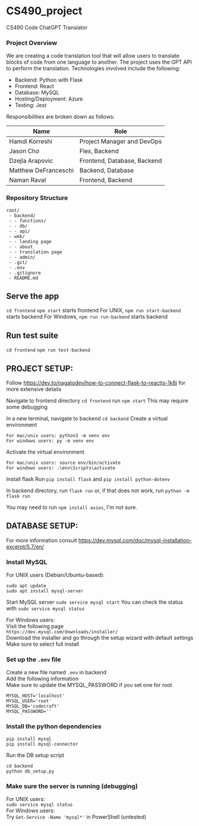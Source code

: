 # CS490_project
CS490 Code ChatGPT Translator

### Project Overview

We are creating a code translation tool that will allow users to translate blocks of code from one language to another. The project uses the GPT API to perform the translation. Technologies involved include the following:

- Backend: Python with Flask
- Frontend: React
- Database: MySQL
- Hosting/Deployment: Azure
- Testing: Jest

Responsibilities are broken down as follows:

| Name | Role |
|------|------|
| Hamdi Korreshi | Project Manager and DevOps |
| Jason Cho | Flex, Backend |
| Dzejla Arapovic | Frontend, Database, Backend |
| Matthew DeFranceschi | Backend, Database |
| Naman Raval | Frontend, Backend |

### Repository Structure
```
root/
 - backend/
 - - functions/
 - - db/
 - - api/
 - web/
 - - landing page
 - - about
 - - translation page
 - - admin/
 - .git/
 - .env
 - .gitignore
 - README.md
```

## Serve the app
`cd frontend`
`npm start` starts frontend
For UNIX, `npm run start-backend` starts backend
For Windows, `npm run run-backend` starts backend

## Run test suite
`cd frontend`
`npm run test-backend`

## PROJECT SETUP:
Follow https://dev.to/nagatodev/how-to-connect-flask-to-reactjs-1k8i for more extensive details

Navigate to frontend directory
`cd frontend`
run `npm start`
This may require some debugging

In a new terminal, navigate to backend
`cd backend`
Create a virtual environment
```
For mac/unix users: python3 -m venv env
For windows users: py -m venv env
```
Activate the virtual environment
```
For mac/unix users: source env/bin/activate
For windows users: .\env\Scripts\activate
```

Install flask 
Run
`pip install flask` and `pip install python-dotenv`

In backend directory, run
`flask run`
or, if that does not work, run
`python -m flask run`

You may need to run `npm install axios`, I'm not sure.

## DATABASE SETUP:
For more information consult https://dev.mysql.com/doc/mysql-installation-excerpt/5.7/en/

### Install MySQL  
For UNIX users (Debian/Ubuntu-based):
```
sudo apt update
sudo apt install mysql-server
```
Start MySQL server
`sudo service mysql start`
You can check the status with
`sudo service mysql status`

For Windows users:  
Visit the following page  
`https://dev.mysql.com/downloads/installer/`  
Download the installer and go through the setup wizard with default settings  
Make sure to select full install  

### Set up the `.env` file  
Create a new file named `.env` in backend  
Add the following information  
Make sure to update the MYSQL_PASSWORD if you set one for root  
```
MYSQL_HOST='localhost'
MYSQL_USER='root'
MYSQL_DB='codecraft'
MYSQL_PASSWORD=''
```

### Install the python dependencies
```
pip install mysql
pip install mysql-connector
```
Run the DB setup script
```
cd backend
python db_setup.py
```

### Make sure the server is running (debugging)  
For UNIX users:  
`sudo service mysql status`  
For Windows users:  
Try `Get-Service -Name 'mysql*'` in PowerShell (untested)
